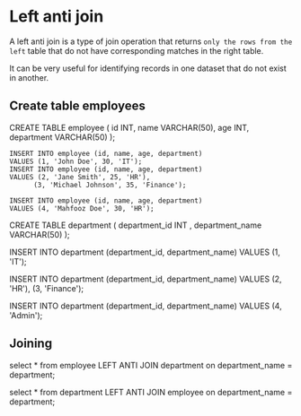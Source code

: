 # Left anti join

A left anti join is a type of join operation that returns `only the rows from the left` table that do not have corresponding matches in the right table.

It can be very useful for identifying records in one dataset that do not exist in another.

## Create table employees

  CREATE TABLE employee (
      id INT,
      name VARCHAR(50),
      age INT,
      department VARCHAR(50)
  );

    INSERT INTO employee (id, name, age, department)
    VALUES (1, 'John Doe', 30, 'IT');
    INSERT INTO employee (id, name, age, department)
    VALUES (2, 'Jane Smith', 25, 'HR'),
          (3, 'Michael Johnson', 35, 'Finance');
    
    INSERT INTO employee (id, name, age, department)
    VALUES (4, 'Mahfooz Doe', 30, 'HR');

  CREATE TABLE department (
      department_id INT ,
      department_name VARCHAR(50)
  );

  INSERT INTO department (department_id, department_name)
  VALUES (1, 'IT');

  INSERT INTO department (department_id, department_name)
  VALUES (2, 'HR'),
        (3, 'Finance');

  INSERT INTO department (department_id, department_name)
  VALUES (4, 'Admin');
  
## Joining

  select
    *
  from
    employee LEFT ANTI JOIN department on department_name = department;

  select
    *
  from
    department LEFT ANTI JOIN employee on department_name = department;
